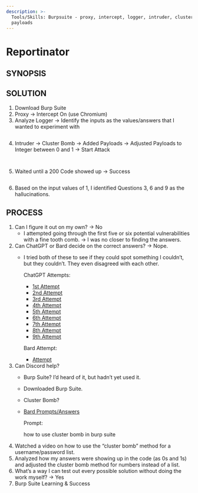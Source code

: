 ```yaml
---
description: >-
  Tools/Skills: Burpsuite - proxy, intercept, logger, intruder, cluster bomb,
  payloads
---
```


# Reportinator

## SYNOPSIS



## SOLUTION

1. Download Burp Suite
2. Proxy -> Intercept On (use Chromium)
3. Analyze Logger → Identify the inputs as the values/answers that I wanted to experiment with

<figure><img src="https://lh7-us.googleusercontent.com/17avSVe9qRBOFV6gjBGUj0N71j45sDciS961hBGHSk8eez4ETJI8HLMBSRVpvA9ij42gdGRKQZNfBpNUgPefEhsvr443LILxpfqfmOD02Kli6Stw2iz__hQn0t8BOSb8CtkTWxbe-fNqorCK4v_jcuQ" alt=""><figcaption></figcaption></figure>

4. Intruder → Cluster Bomb → Added Payloads → Adjusted Payloads to Integer between 0 and 1 → Start Attack

<figure><img src="https://lh7-us.googleusercontent.com/OVsPplp4rfAzioGAnuIYV-5evtDzdFByj7Z-_2qNhAvYlt-tV4anX31irPXMWL6obBrKYw2-lXQr2-4h8iiE8dpN7aqazF7nsIitiUgT0G4FK4QuCwZQQC3v6xi_6GiMVgVcUrojO3Ynov0J0-pPpnI" alt=""><figcaption></figcaption></figure>

<figure><img src="https://lh7-us.googleusercontent.com/e5Dei28G-8S5GuPDpq-zzKzoszmkUFSLGahJ6dYm3Dzw6wshg8EcsEDWeufSyDWAYDUoDkPVl1g_wGRYnQyT9eiKu-JhMTst6cj4ud_XG0v1oXOtnISORKAdh0AacRP-k9lZsQ3wkHVahgUOsJ-YwZo" alt=""><figcaption></figcaption></figure>

5. Waited until a 200 Code showed up → Success

<figure><img src="https://lh7-us.googleusercontent.com/X_fuUc7tSHR1OhbHJuICIYo345kQxTfCCyO_RILHoy43fPTbxkOs9Ul8UQpYglQUkQjCKxYHDk9nsH4KQLPR90JbmxhdgJf_Pj7_R_kdfm-klJ7rc-CmqoxK9v_UCd5ndAKngsFMln2h24NxIfC_e9M" alt=""><figcaption></figcaption></figure>

6. Based on the input values of 1, I identified Questions 3, 6 and 9 as the hallucinations.

## PROCESS

1. Can I figure it out on my own? → No
   * I attempted going through the first five or six potential vulnerabilities with a fine tooth comb. → I was no closer to finding the answers.&#x20;
2. Can ChatGPT or Bard decide on the correct answers? → Nope.&#x20;
   *   I tried both of these to see if they could spot something I couldn’t, but they couldn’t. They even disagreed with each other.

       ChatGPT Attempts:

       * [1st Attempt](https://chat.openai.com/share/cb602056-408a-49ba-9150-f90e25d67ce2)
       * [2nd Attempt](https://chat.openai.com/share/ebb1a3bd-27b4-4703-861f-40393bd08f35)
       * [3rd Attempt](https://chat.openai.com/share/af1e71bd-8359-41dc-b00f-13022da2e977)
       * [4th Attempt](https://chat.openai.com/share/32124fc0-e4ec-4264-87af-0d5a676fe7da)
       * [5th Attempt](https://chat.openai.com/share/de238ab2-3ff1-48b2-9b9a-b73f99cc94e1)
       * [6th Attempt](https://chat.openai.com/share/7d423028-eff5-41c0-a287-6a380f87825b)
       * [7th Attempt](https://chat.openai.com/share/76e8a203-5422-4430-9708-3195e835fad7)
       * [8th Attempt](https://chat.openai.com/share/f935baed-852f-48ef-bfe1-5c6ae0dfc2ae)
       * [9th Attempt](https://chat.openai.com/share/c886c98f-7ab6-4fd6-831e-9eb337ebc7c4)

       Bard Attempt:

       * [Attempt](https://g.co/bard/share/00c98e8470cd)
3. Can Discord help?&#x20;
   * Burp Suite? I’d heard of it, but hadn’t yet used it.&#x20;
   * Downloaded Burp Suite.
   * Cluster Bomb?&#x20;
   *   [Bard Prompts/Answers](https://g.co/bard/share/4060d294e46f)

       Prompt:&#x20;

       how to use cluster bomb in burp suite
4. Watched a video on how to use the “cluster bomb” method for a username/password list.
5. Analyzed how my answers were showing up in the code (as 0s and 1s) and adjusted the cluster bomb method for numbers instead of a list.
6. What’s a way I can test out every possible solution without doing the work myself? → Yes
7. Burp Suite Learning & Success
